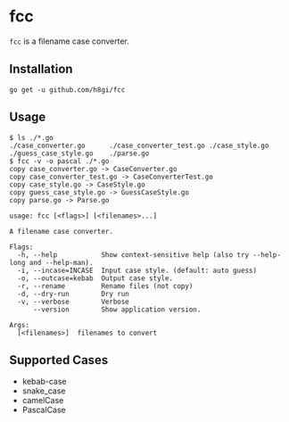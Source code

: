 # fcc
`fcc` is a filename case converter.

## Installation

```
go get -u github.com/h8gi/fcc
```

## Usage

```shell
$ ls ./*.go
./case_converter.go      ./case_converter_test.go ./case_style.go          ./guess_case_style.go    ./parse.go
$ fcc -v -o pascal ./*.go
copy case_converter.go -> CaseConverter.go
copy case_converter_test.go -> CaseConverterTest.go
copy case_style.go -> CaseStyle.go
copy guess_case_style.go -> GuessCaseStyle.go
copy parse.go -> Parse.go
```

```
usage: fcc [<flags>] [<filenames>...]

A filename case converter.

Flags:
  -h, --help           Show context-sensitive help (also try --help-long and --help-man).
  -i, --incase=INCASE  Input case style. (default: auto guess)
  -o, --outcase=kebab  Output case style.
  -r, --rename         Rename files (not copy)
  -d, --dry-run        Dry run
  -v, --verbose        Verbose
      --version        Show application version.

Args:
  [<filenames>]  filenames to convert
```

## Supported Cases

- kebab-case
- snake_case
- camelCase
- PascalCase
